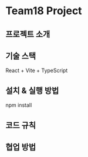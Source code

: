 # Team18 Project

## 프로젝트 소개

## 기술 스택

React + Vite + TypeScript

## 설치 & 실행 방법

npm install

## 코드 규칙

<!-- ## 환경 변수 -->

## 협업 방법
